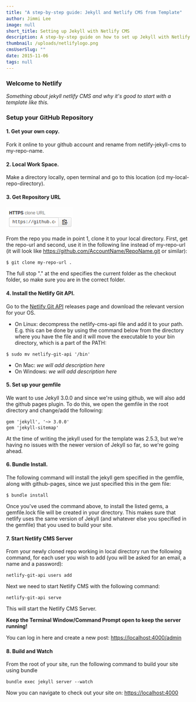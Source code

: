 ```yaml
---
title: "A step-by-step guide: Jekyll and Netlify CMS from Template"
author: Jimmi Lee
image: null
short_title: Setting up Jekyll with Netlify CMS
description: A step-by-step guide on how to set up Jekyll with Netlify CMS
thumbnail: /uploads/netlifylogo.png
cmsUserSlug: ""
date: 2015-11-06 
tags: null
---
```


### **Welcome to Netlify**
*Something about jekyll netlify CMS and why it's good to start with a template like this.*

### **Setup your GitHub Repository**

#### 1. Get your own copy.
Fork it online to your github account and rename from netlify-jekyll-cms to my-repo-name.

#### 2. Local Work Space.
Make a directory locally, open terminal and go to this location (cd my-local-repo-directory).

#### 3. Get Repository URL
![a1_remotegithuburl.png](/uploads/a1_remotegithuburl.png)

From the repo you made in point 1, clone it to your local directory. First, get the repo-url and second, use it in the following line instead of my-repo-url (it will look like https://github.com/AccountName/RepoName.git or similar):
```
$ git clone my-repo-url .
```
The full stop "." at the end specifies the current folder as the checkout folder, so make sure you are in the correct folder.

#### 4. Install the Netlify Git API.
Go to the [Netlify Git API](https://github.com/netlify/netlify-git-api/releases) releases page and download the relevant version for your OS.
* On Linux: decompress the netlify-cms-api file and add it to your path. E.g. this can be done by using the command below from the directory where you have the file and it will move the executable to your bin directory, which is a part of the PATH:
```
$ sudo mv netlify-git-api '/bin'
```
* On Mac: *we will add description here*
* On Windows: *we will add description here*

#### 5. Set up your gemfile
We want to use Jekyll 3.0.0 and since we're using github, we will also add the github pages plugin. To do this, we open the gemfile in the root directory and change/add the following:
```
gem 'jekyll', '~> 3.0.0'
gem 'jekyll-sitemap'
```
At the time of writing the jekyll used for the template was 2.5.3, but we're having no issues with the newer version of Jekyll so far, so we're going ahead.

#### 6. Bundle Install.
The following command will install the jekyll gem specified in the gemfile, along with github-pages, since we just specified this in the gem file:
```
$ bundle install
```
Once you've used the command above, to install the listed gems, a gemfile.lock file will be created in your directory. This makes sure that netlify uses the same version of Jekyll (and whatever else you specified in the gemfile) that you used to build your site.

#### 7. Start Netlify CMS Server
From your newly cloned repo working in local directory run the following command, for each user you wish to add (you will be asked for an email, a name and a password):
```
netlify-git-api users add
```
Next we need to start Netlify CMS with the following command:
```
netlify-git-api serve
```
This will start the Netlify CMS Server.

**Keep the Terminal Window/Command Prompt open to keep the server running!**

You can log in here and create a new post: 
[https://localhost:4000/admin](https://localhost:4000/admin)

#### 8. Build and Watch 
From the root of your site, run the following command to build your site using bundle
```
bundle exec jekyll server --watch
```
Now you can navigate to check out your site on:
[https://localhost:4000](https://localhost:4000)